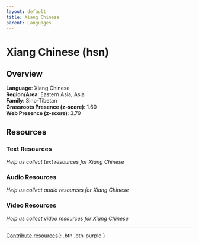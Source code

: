```yaml
---
layout: default
title: Xiang Chinese
parent: Languages
---
```


# Xiang Chinese (hsn)

## Overview

**Language**: Xiang Chinese  
**Region/Area**: Eastern Asia, Asia  
**Family**: Sino-Tibetan  
**Grassroots Presence (z-score)**: 1.60  
**Web Presence (z-score)**: 3.79  

## Resources

### Text Resources
*Help us collect text resources for Xiang Chinese*

### Audio Resources
*Help us collect audio resources for Xiang Chinese*

### Video Resources
*Help us collect video resources for Xiang Chinese*

---

[Contribute resources](https://forms.office.com/e/1SfLJx3u1r){: .btn .btn-purple }

